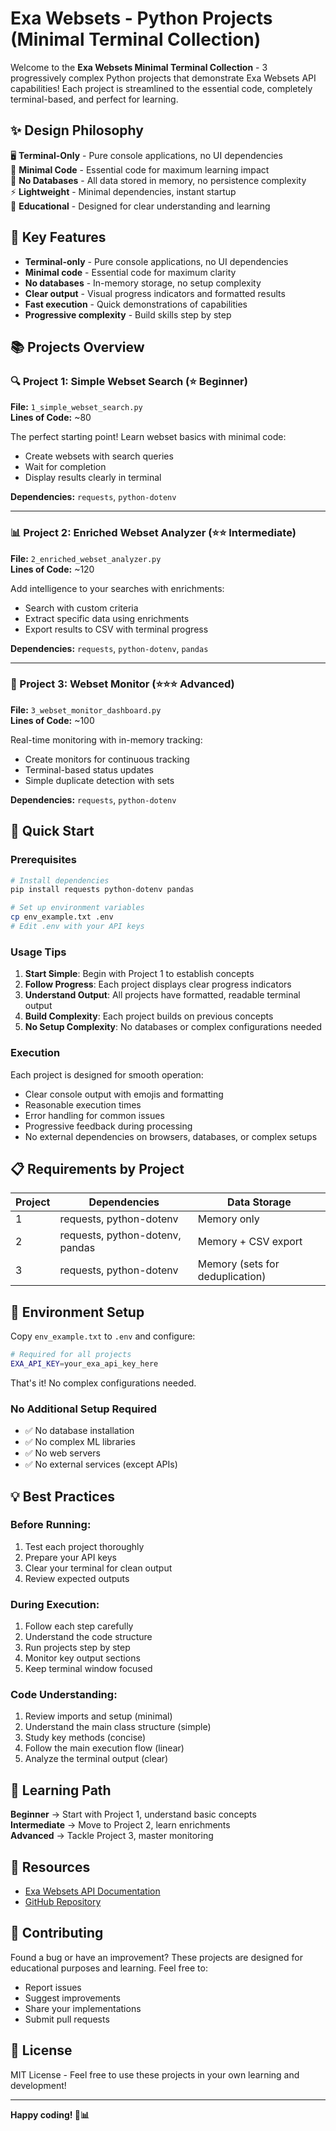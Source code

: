 # Exa Websets - Python Projects (Minimal Terminal Collection)

Welcome to the **Exa Websets Minimal Terminal Collection** - 3 progressively complex Python projects that demonstrate Exa Websets API capabilities! Each project is streamlined to the essential code, completely terminal-based, and perfect for learning.

## ✨ Design Philosophy

🖥️ **Terminal-Only** - Pure console applications, no UI dependencies  
📝 **Minimal Code** - Essential code for maximum learning impact  
💾 **No Databases** - All data stored in memory, no persistence complexity  
⚡ **Lightweight** - Minimal dependencies, instant startup  
🎯 **Educational** - Designed for clear understanding and learning  

## 🎯 Key Features

- **Terminal-only** - Pure console applications, no UI dependencies
- **Minimal code** - Essential code for maximum clarity
- **No databases** - In-memory storage, no setup complexity
- **Clear output** - Visual progress indicators and formatted results
- **Fast execution** - Quick demonstrations of capabilities
- **Progressive complexity** - Build skills step by step

## 📚 Projects Overview

### 🔍 Project 1: Simple Webset Search (⭐ Beginner)
**File:** `1_simple_webset_search.py`  
**Lines of Code:** ~80

The perfect starting point! Learn webset basics with minimal code:
- Create websets with search queries
- Wait for completion
- Display results clearly in terminal

**Dependencies:** `requests`, `python-dotenv`

---

### 📊 Project 2: Enriched Webset Analyzer (⭐⭐ Intermediate)
**File:** `2_enriched_webset_analyzer.py`  
**Lines of Code:** ~120

Add intelligence to your searches with enrichments:
- Search with custom criteria
- Extract specific data using enrichments
- Export results to CSV with terminal progress

**Dependencies:** `requests`, `python-dotenv`, `pandas`

---

### 🔔 Project 3: Webset Monitor (⭐⭐⭐ Advanced)
**File:** `3_webset_monitor_dashboard.py`  
**Lines of Code:** ~100

Real-time monitoring with in-memory tracking:
- Create monitors for continuous tracking
- Terminal-based status updates
- Simple duplicate detection with sets

**Dependencies:** `requests`, `python-dotenv`

## 🚀 Quick Start

### Prerequisites
```bash
# Install dependencies
pip install requests python-dotenv pandas

# Set up environment variables
cp env_example.txt .env
# Edit .env with your API keys
```

### Usage Tips

1. **Start Simple**: Begin with Project 1 to establish concepts
2. **Follow Progress**: Each project displays clear progress indicators
3. **Understand Output**: All projects have formatted, readable terminal output
4. **Build Complexity**: Each project builds on previous concepts
5. **No Setup Complexity**: No databases or complex configurations needed

### Execution

Each project is designed for smooth operation:
- Clear console output with emojis and formatting
- Reasonable execution times
- Error handling for common issues
- Progressive feedback during processing
- No external dependencies on browsers, databases, or complex setups

## 📋 Requirements by Project

| Project | Dependencies | Data Storage |
|---------|-------------|--------------|
| 1 | requests, python-dotenv | Memory only |
| 2 | requests, python-dotenv, pandas | Memory + CSV export |
| 3 | requests, python-dotenv | Memory (sets for deduplication) |

## 🔧 Environment Setup

Copy `env_example.txt` to `.env` and configure:

```bash
# Required for all projects
EXA_API_KEY=your_exa_api_key_here
```

That's it! No complex configurations needed.

### No Additional Setup Required
- ✅ No database installation
- ✅ No complex ML libraries
- ✅ No web servers
- ✅ No external services (except APIs)

## 💡 Best Practices

### Before Running:
1. Test each project thoroughly
2. Prepare your API keys
3. Clear your terminal for clean output
4. Review expected outputs

### During Execution:
1. Follow each step carefully
2. Understand the code structure
3. Run projects step by step
4. Monitor key output sections
5. Keep terminal window focused

### Code Understanding:
1. Review imports and setup (minimal)
2. Understand the main class structure (simple)
3. Study key methods (concise)
4. Follow the main execution flow (linear)
5. Analyze the terminal output (clear)

## 📖 Learning Path

**Beginner** → Start with Project 1, understand basic concepts  
**Intermediate** → Move to Project 2, learn enrichments  
**Advanced** → Tackle Project 3, master monitoring  

## 🔗 Resources

- [Exa Websets API Documentation](https://docs.exa.ai/websets)
- [GitHub Repository](https://github.com/your-repo/websets-demos)

## 🤝 Contributing

Found a bug or have an improvement? These projects are designed for educational purposes and learning. Feel free to:
- Report issues
- Suggest improvements
- Share your implementations
- Submit pull requests

## 📝 License

MIT License - Feel free to use these projects in your own learning and development!

---

**Happy coding! 🎯📊** 